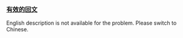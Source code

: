 ### [有效的回文](https://leetcode.com/problems/XltzEq)

<p>English description is not available for the problem. Please switch to Chinese.</p>
